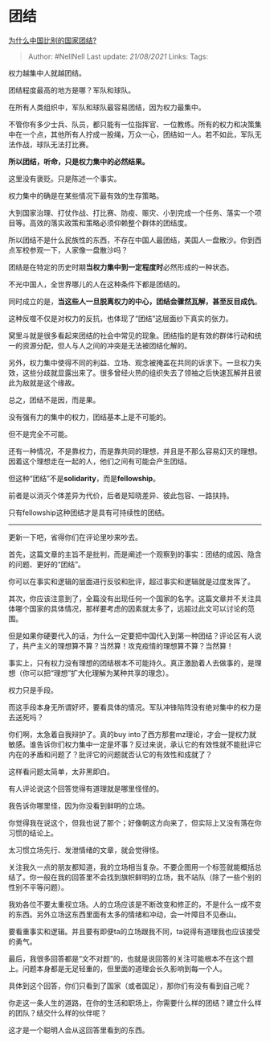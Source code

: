 # 团结
[为什么中国比别的国家团结?](https://www.zhihu.com/question/385179186/answer/1680811311)

> Author: #NellNell 
> Last update: *21/08/2021* 
> Links:
> Tags: 

权力越集中人就越团结。

团结程度最高的地方是哪？军队和球队。

在所有人类组织中，军队和球队最容易团结，因为权力最集中。

不管你有多少士兵、队员，都只能有一位指挥官、一位教练。所有的权力和决策集中在一个点，其他所有人拧成一股绳，万众一心，团结如一人。若不如此，军队无法作战，球队无法打比赛。

**所以团结，听命，只是权力集中的必然结果。**

这里没有褒贬。只是陈述一个事实。

权力集中的确是在某些情况下最有效的生存策略。

大到国家治理、打仗作战、打比赛、防疫、赈灾、小到完成一个任务、落实一个项目等。高效的落实政策和策略必须仰赖整个群体的团结度。

所以团结不是什么民族性的东西，不存在中国人最团结，美国人一盘散沙。你到西点军校参观一下，人家像一盘散沙吗？

团结是在特定的历史时期**当权力集中到一定程度时**必然形成的一种状态。

不光中国人，全世界哪儿的人在这种条件下都是团结的。

同时成立的是，**当这些人一旦脱离权力的中心，团结会骤然瓦解，甚至反目成仇**。

这种反噬不仅是对权力的反抗，也体现了“团结”这层面纱下真实的张力。

窝里斗就是很多看起来团结的社会中常见的现象。团结指的是有效的群体行动和统一的资源分配，但人与人之间的冲突是无法被团结化解的。

另外，权力集中使得不同的利益、立场、观念被掩盖在共同的诉求下。一旦权力失效，这些分歧就显露出来了。很多曾经火热的组织失去了领袖之后快速瓦解并且彼此为敌就是这个缘故。

总之，团结不是因，而是果。

没有强有力的集中的权力，团结基本上是不可能的。

但不是完全不可能。

还有一种情况，不是靠权力，而是靠共同的理想，并且是不那么容易幻灭的理想。因着这个理想走在一起的人，他们之间有可能会产生团结。

但这种“团结”不是**solidarity**，而是**fellowship**。

前者是以消灭个体差异为代价，后者是知晓差异、彼此包容、一路扶持。

只有fellowship这种团结才是具有可持续性的团结。

---

更新一下吧，省得你们在评论里吵来吵去。

首先，这篇文章的主旨不是批判，而是阐述一个观察到的事实：团结的成因、隐含的问题、更好的“团结”。

你可以在事实和逻辑的层面进行反驳和批评，超过事实和逻辑就是过度发挥了。

其次，你应该注意到了，全篇没有出现任何一个国家的名字。这篇文章并不关注具体哪个国家的具体情况，那样要考虑的因素就太多了，远超过此文可以讨论的范围。

但是如果你硬要代入的话，为什么一定要把中国代入到第一种团结？评论区有人说了，共产主义的理想算不算？当然算！攻克疫情的理想算不算？当然算！

事实上，只有权力没有理想的团结根本不可能持久。真正激励着人去做事的，是理想（你可以把“理想”扩大化理解为某种共享的理念）。

权力只是手段。

而这手段本身无所谓好坏，要看具体的情况。军队冲锋陷阵没有绝对集中的权力是去送死吗？

你们啊，太急着自我辩护了。真的buy into了西方那套mz理论，才会一提权力就敏感。谁告诉你们权力集中一定是坏事？反过来说，承认它的有效性就不能批评它内在的矛盾和问题了？批评它的问题就否认它的有效性和成就了？

这样看问题太简单，太非黑即白。

有人评论说这个回答觉得有道理就是哪里怪怪的。

我告诉你哪里怪，因为你没看到鲜明的立场。

你觉得我在说这个，但我也说了那个；好像朝这方向来了，但实际上又没有落在你习惯的结论上。

太习惯立场先行、发泄情绪的文章，就会觉得怪。

关注我久一点的朋友都知道，我的立场相当复杂。不要企图用一个标签就能概括总结了。你一般在我的回答里不会找到旗帜鲜明的立场，我不站队（除了一些个别的性别不平等问题）。

我劝各位不要太重视立场。人的立场应该是不断改变和修正的，不是什么一成不变的东西。另外立场这东西里面有太多的情绪和冲动，会一叶障目不见泰山。

要看重事实和逻辑。并且要有即便ta的立场跟我不同，ta说得有道理我也应该接受的勇气。

最后，我很多回答都是“文不对题”的，也就是说回答的关注可能根本不在这个题上。问题本身都是无足轻重的，但里面的道理会长久影响到每一个人。

具体到这个回答，你们只看到了国家（或者国足），那你们有没有看到自己呢？

你走这一条人生的道路，在你的生活和职场上，你需要什么样的团结？建立什么样的团队？结交什么样的伙伴呢？

这才是一个聪明人会从这回答里看到的东西。